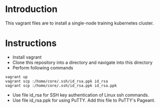 # Introduction
This vagrant files are to install a single-node training kubernetes cluster.

# Instructions
- Install vagrant
- Clone this repository into a directory and navigate into this directory
- Perform following commands
```
vagrant up
vagrant scp :/home/core/.ssh/id_rsa.ppk id_rsa
vagrant scp :/home/core/.ssh/id_rsa.ppk id_rsa.ppk
```
- Use file id_rsa for SSH key authentication of Linux ssh commands.
- Use file id_rsa.ppk for using PuTTY. Add this file to PuTTY's Pageant.
